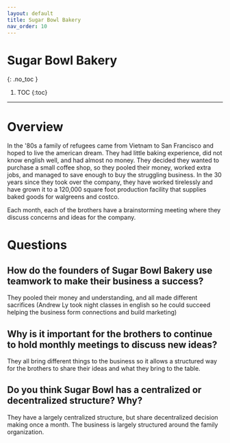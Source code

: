 ```yaml
---
layout: default
title: Sugar Bowl Bakery
nav_order: 10
---
```


# Sugar Bowl Bakery
{: .no_toc }

1. TOC
{:toc}

---

# Overview

In the '80s a family of refugees came from Vietnam to San Francisco and hoped to live the american dream. They had little baking experience, did not know english well, and had almost no money. They decided they wanted to purchase a small coffee shop, so they pooled their money, worked extra jobs, and managed to save enough to buy the struggling business. In the 30 years since they took over the company, they have worked tirelessly and have grown it to a 120,000 square foot production facility that supplies baked goods for walgreens and costco.

Each month, each of the brothers have a brainstorming meeting where they discuss concerns and ideas for the company.

# Questions

## How do the founders of Sugar Bowl Bakery use teamwork to make their business a success?

They pooled their money and understanding, and all made different sacrifices (Andrew Ly took night classes in english so he could succeed helping the business form connections and build marketing)

## Why is it important for the brothers to continue to hold monthly meetings to discuss new ideas?

They all bring different things to the business so it allows a structured way for the brothers to share their ideas and what they bring to the table.

## Do you think Sugar Bowl has a centralized or decentralized structure? Why?

They have a largely centralized structure, but share decentralized decision making once a month. The business is largely structured around the family organization.